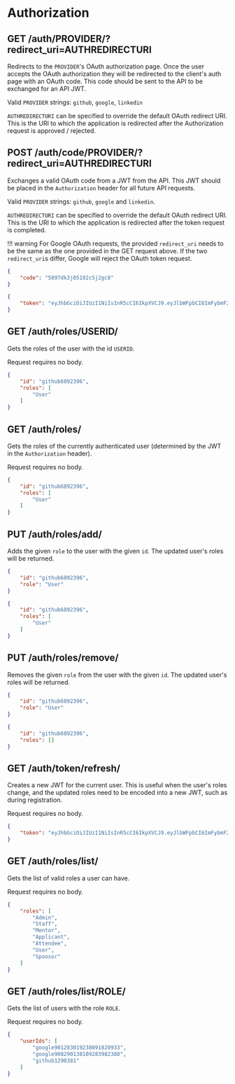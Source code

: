 Authorization
=============

GET /auth/PROVIDER/?redirect_uri=AUTHREDIRECTURI
------------------------------------------------

Redirects to the `PROVIDER`'s OAuth authorization page. Once the user accepts the OAuth authorization they will be redirected to the client's auth page with an OAuth code. This code should be sent to the API to be exchanged for an API JWT.

Valid `PROVIDER` strings: `github`, `google`, `linkedin`

`AUTHREDIRECTURI` can be specified to override the default OAuth redirect URI. This is the URI to which the application is redirected after the Authorization request is approved / rejected.

POST /auth/code/PROVIDER/?redirect_uri=AUTHREDIRECTURI
------------------------------------------------------

Exchanges a valid OAuth code from a JWT from the API. This JWT should be placed in the `Authorization` header for all future API requests.

Valid `PROVIDER` strings: `github`, `google` and `linkedin`.

`AUTHREDIRECTURI` can be specified to override the default OAuth redirect URI. This is the URI to which the application is redirected after the token request is completed.

!!! warning
	For Google OAuth requests, the provided `redirect_uri` needs to be the same as the one provided in the GET request above.
	If the two `redirect_uri`s differ, Google will reject the OAuth token request.

```json title="Example request"
{
	"code": "5897dk3j05192c5j2gc8"
}
```

```json title="Example response"
{
	"token": "eyJhbGciOiJIUzI1NiIsInR5cCI6IkpXVCJ9.eyJlbWFpbCI6ImFybmF2c2Fua2FyYW5AZ21haWwuY29tIiwiZXhwIjoxNTI1ODQ1MzA0LCJpZCI6MCwicm9sZXMiOlsiVXNlciJdfQ.lYxFGSNDU9q7FoQHNHGvpKu1fTHf8yHsKPg8FDt9L-s"
}
```

GET /auth/roles/USERID/
-----------------------

Gets the roles of the user with the id `USERID`.

Request requires no body.

```json title="Example response"
{
	"id": "github6892396",
	"roles": [
		"User"
	]
}
```

GET /auth/roles/
-----------------------

Gets the roles of the currently authenticated user (determined by the JWT in the `Authorization` header).

Request requires no body.

```json title="Example response"
{
	"id": "github6892396",
	"roles": [
		"User"
	]
}
```

PUT /auth/roles/add/
--------------------

Adds the given `role` to the user with the given `id`. The updated user's roles will be returned.

```json title="Example request"
{
	"id": "github6892396",
	"role": "User"
}
```

```json title="Example response"
{
	"id": "github6892396",
	"roles": [
		"User"
	]
}
```

PUT /auth/roles/remove/
-----------------------

Removes the given `role` from the user with the given `id`. The updated user's roles will be returned.

```json title="Example request"
{
	"id": "github6892396",
	"role": "User"
}
```

```json title="Example response"
{
	"id": "github6892396",
	"roles": []
}
```

GET /auth/token/refresh/
------------------------

Creates a new JWT for the current user. This is useful when the user's roles change, and the updated roles need to be encoded into a new JWT, such as during registration.

Request requires no body.

```json title="Example response"
{
	"token": "eyJhbGciOiJIUzI1NiIsInR5cCI6IkpXVCJ9.eyJlbWFpbCI6ImFybmF2c2Fua2FyYW5AZ21haWwuY29tIiwiZXhwIjoxNTI1ODQ1MzA0LCJpZCI6MCwicm9sZXMiOlsiVXNlciJdfQ.lYxFGSNDU9q7FoQHNHGvpKu1fTHf8yHsKPg8FDt9L-s"
}
```

GET /auth/roles/list/
-----------------------

Gets the list of valid roles a user can have.

Request requires no body.

```json title="Example response"
{
	"roles": [
		"Admin",
		"Staff",
		"Mentor",
		"Applicant",
		"Attendee",
		"User",
		"Sponsor"
	]
}
```

GET /auth/roles/list/ROLE/
--------------------------

Gets the list of users with the role `ROLE`.

Request requires no body.

```json title="Example response"
{
	"userIds": [
		"google901283019238091820933",
		"google908290138109283982388",
		"github1290381"
	]
}
```
